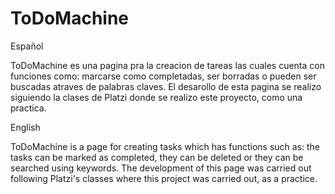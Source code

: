 # ToDoMachine

Español

ToDoMachine es una pagina pra la creacion de tareas las cuales cuenta con funciones como: marcarse como completadas, ser borradas o pueden ser buscadas atraves de palabras claves. El desarollo de esta pagina se realizo siguiendo la clases de Platzi donde se realizo este proyecto, como una practica.

English

ToDoMachine is a page for creating tasks which has functions such as: the tasks can be marked as completed, they can be deleted or they can be searched using keywords. The development of this page was carried out following Platzi's classes where this project was carried out, as a practice.
